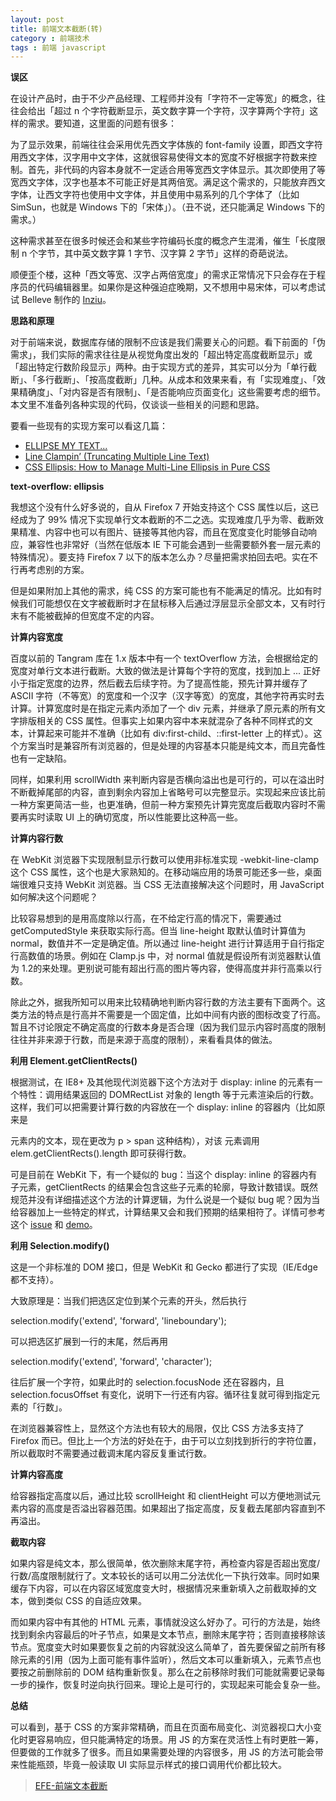 ```yaml
---
layout: post
title: 前端文本截断(转)
category : 前端技术
tags : 前端 javascript
---
```


**误区**


在设计产品时，由于不少产品经理、工程师并没有「字符不一定等宽」的概念，往往会给出「超过 n 个字符截断显示，英文数字算一个字符，汉字算两个字符」这样的需求。要知道，这里面的问题有很多：

为了显示效果，前端往往会采用优先西文字体族的 font-family 设置，即西文字符用西文字体，汉字用中文字体，这就很容易使得文本的宽度不好根据字符数来控制。首先，非代码的内容本身就不一定适合用等宽西文字体显示。其次即使用了等宽西文字体，汉字也基本不可能正好是其两倍宽。满足这个需求的，只能放弃西文字体，让西文字符也使用中文字体，并且使用中易系列的几个字体了（比如 SimSun，也就是 Windows 下的「宋体」）。（丑不说，还只能满足 Windows 下的需求。）

这种需求甚至在很多时候还会和某些字符编码长度的概念产生混淆，催生「长度限制 n 个字节，其中英文数字算 1 字节、汉字算 2 字节」这样的奇葩说法。

顺便歪个楼，这种「西文等宽、汉字占两倍宽度」的需求正常情况下只会存在于程序员的代码编辑器里。如果你是这种强迫症晚期，又不想用中易宋体，可以考虑试试 Belleve 制作的 [Inziu](http://code.fosshub.com/Inziu/downloads)。

**思路和原理**


对于前端来说，数据库存储的限制不应该是我们需要关心的问题。看下前面的「伪需求」，我们实际的需求往往是从视觉角度出发的「超出特定高度截断显示」或「超出特定行数阶段显示」两种。由于实现方式的差异，其实可以分为「单行截断」、「多行截断」、「按高度截断」几种。从成本和效果来看，有「实现难度」、「效果精确度」、「对内容是否有限制」、「是否能响应页面变化」这些需要考虑的细节。本文里不准备列各种实现的代码，仅谈谈一些相关的问题和思路。

要看一些现有的实现方案可以看这几篇：

* [ELLIPSE MY TEXT...](http://html5hub.com/ellipse-my-text/)
* [Line Clampin’ (Truncating Multiple Line Text)](https://css-tricks.com/line-clampin/)
* [CSS Ellipsis: How to Manage Multi-Line Ellipsis in Pure CSS](http://www.mobify.com/blog/multiline-ellipsis-in-pure-css/)

**text-overflow: ellipsis**

我想这个没有什么好多说的，自从 Firefox 7 开始支持这个 CSS 属性以后，这已经成为了 99% 情况下实现单行文本截断的不二之选。实现难度几乎为零、截断效果精准、内容中也可以有图片、链接等其他内容，而且在宽度变化时能够自动响应，兼容性也非常好（当然在低版本 IE 下可能会遇到一些需要额外套一层元素的特殊情况）。要支持 Firefox 7 以下的版本怎么办？尽量把需求拍回去吧。实在不行再考虑别的方案。

但是如果附加上其他的需求，纯 CSS 的方案可能也有不能满足的情况。比如有时候我们可能想仅在文字被截断时才在鼠标移入后通过浮层显示全部文本，又有时行末有不能被截掉的但宽度不定的内容。

**计算内容宽度**

百度以前的 Tangram 库在 1.x 版本中有一个 textOverflow 方法，会根据给定的宽度对单行文本进行截断。大致的做法是计算每个字符的宽度，找到加上 ... 正好小于指定宽度的边界，然后截去后续字符。为了提高性能，预先计算并缓存了 ASCII 字符（不等宽）的宽度和一个汉字（汉字等宽）的宽度，其他字符再实时去计算。计算宽度时是在指定元素内添加了一个 div 元素，并继承了原元素的所有文字排版相关的 CSS 属性。但事实上如果内容中本来就混杂了各种不同样式的文本，计算起来可能并不准确（比如有 div:first-child、::first-letter 上的样式）。这个方案当时是兼容所有浏览器的，但是处理的内容基本只能是纯文本，而且完备性也有一定缺陷。

同样，如果利用 scrollWidth 来判断内容是否横向溢出也是可行的，可以在溢出时不断截掉尾部的内容，直到剩余内容加上省略号可以完整显示。实现起来应该比前一种方案更简洁一些，也更准确，但前一种方案预先计算完宽度后截取内容时不需要再实时读取 UI 上的确切宽度，所以性能要比这种高一些。

**计算内容行数**


在 WebKit 浏览器下实现限制显示行数可以使用非标准实现 -webkit-line-clamp 这个 CSS 属性，这个也是大家熟知的。在移动端应用的场景可能还多一些，桌面端很难只支持 WebKit 浏览器。当 CSS 无法直接解决这个问题时，用 JavaScript 如何解决这个问题呢？

比较容易想到的是用高度除以行高，在不给定行高的情况下，需要通过 getComputedStyle 来获取实际行高。但当 line-height 取默认值时计算值为 normal，数值并不一定是确定值。所以通过 line-height 进行计算适用于自行指定行高数值的场景。例如在 Clamp.js 中，对 normal 值就是假设所有浏览器默认值为 1.2的来处理。更别说可能有超出行高的图片等内容，使得高度并非行高乘以行数。

除此之外，据我所知可以用来比较精确地判断内容行数的方法主要有下面两个。这类方法的特点是行高并不需要是一个固定值，比如中间有内嵌的图标改变了行高。暂且不讨论限定不确定高度的行数本身是否合理（因为我们显示内容时高度的限制往往并非来源于行数，而是来源于高度的限制），来看看具体的做法。

**利用 Element.getClientRects()**


根据测试，在 IE8+ 及其他现代浏览器下这个方法对于 display: inline 的元素有一个特性：调用结果返回的 DOMRectList 对象的 length 等于元素渲染后的行数。这样，我们可以把需要计算行数的内容放在一个 display: inline 的容器内（比如原来是 <p> 元素内的文本，现在更改为 p > span 这种结构），对该 <span> 元素调用 elem.getClientRects().length 即可获得行数。

可是目前在 WebKit 下，有一个疑似的 bug：当这个 display: inline 的容器内有子元素，getClientRects 的结果会包含这些子元素的轮廓，导致计数错误。既然规范并没有详细描述这个方法的计算逻辑，为什么说是一个疑似 bug 呢？因为当给容器加上一些特定的样式，计算结果又会和我们预期的结果相符了。详情可参考这个 [issue](https://code.google.com/p/chromium/issues/detail?id=557563) 和 [demo](http://jsbin.com/juxihisisu/edit?html,css,js,output)。

**利用 Selection.modify()**


这是一个非标准的 DOM 接口，但是 WebKit 和 Gecko 都进行了实现（IE/Edge 都不支持）。

大致原理是：当我们把选区定位到某个元素的开头，然后执行

selection.modify('extend', 'forward', 'lineboundary');

可以把选区扩展到一行的末尾，然后再用

selection.modify('extend', 'forward', 'character');

往后扩展一个字符，如果此时的 selection.focusNode 还在容器内，且 selection.focusOffset 有变化，说明下一行还有内容。循环往复就可得到指定元素的「行数」。

在浏览器兼容性上，显然这个方法也有较大的局限，仅比 CSS 方法多支持了 Firefox 而已。但比上一个方法的好处在于，由于可以立刻找到折行的字符位置，所以截取时不需要通过截调末尾内容反复重试行数。

**计算内容高度**


给容器指定高度以后，通过比较 scrollHeight 和 clientHeight 可以方便地测试元素内容的高度是否溢出容器范围。如果超出了指定高度，反复截去尾部内容直到不再溢出。

**截取内容**


如果内容是纯文本，那么很简单，依次删除末尾字符，再检查内容是否超出宽度/行数/高度限制就行了。文本较长的话可以用二分法优化一下执行效率。同时如果缓存下内容，可以在内容区域宽度变大时，根据情况来重新填入之前截取掉的文本，做到类似 CSS 的自适应效果。

而如果内容中有其他的 HTML 元素，事情就没这么好办了。可行的方法是，始终找到剩余内容最后的叶子节点，如果是文本节点，删除末尾字符；否则直接移除该节点。宽度变大时如果要恢复之前的内容就没这么简单了，首先要保留之前所有移除元素的引用（因为上面可能有事件监听），然后文本可以重新填入，元素节点也要按之前删除前的 DOM 结构重新恢复。那么在之前移除时我们可能就需要记录每一步的操作，恢复时逆向执行回来。理论上是可行的，实现起来可能会复杂一些。

**总结**


可以看到，基于 CSS 的方案非常精确，而且在页面布局变化、浏览器视口大小变化时更容易响应，但只能满特定的场景。用 JS 的方案在灵活性上有时更胜一筹，但要做的工作就多了很多。而且如果需要处理的内容很多，用 JS 的方法可能会带来性能瓶颈，毕竟一般读取 UI 实际显示样式的接口调用代价都比较大。

> [EFE-前端文本截断](http://efe.baidu.com/blog/text-truncating/)
